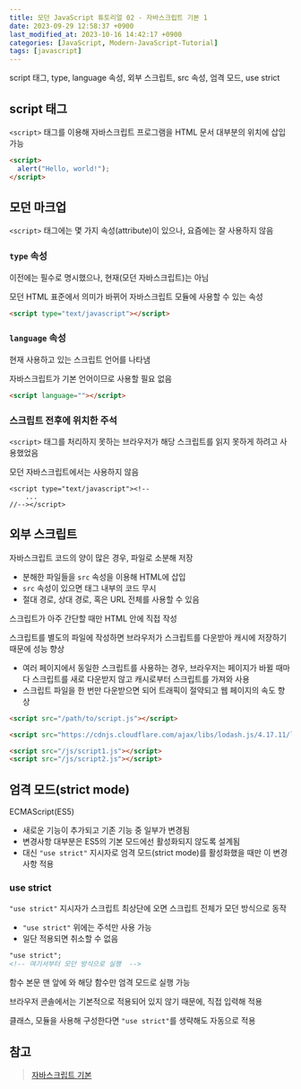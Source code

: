 ```yaml
---
title: 모던 JavaScript 튜토리얼 02 - 자바스크립트 기본 1
date: 2023-09-29 12:58:37 +0900
last_modified_at: 2023-10-16 14:42:17 +0900
categories: [JavaScript, Modern-JavaScript-Tutorial]
tags: [javascript]
---
```


script 태그, type, language 속성, 외부 스크립트, src 속성, 엄격 모드, use strict

## script 태그

`<script>` 태그를 이용해 자바스크립트 프로그램을 HTML 문서 대부분의 위치에 삽입 가능

```html
<script>
  alert("Hello, world!");
</script>
```

## 모던 마크업

`<script>` 태그에는 몇 가지 속성(attribute)이 있으나, 요즘에는 잘 사용하지 않음

### `type` 속성

이전에는 필수로 명시했으나, 현재(모던 자바스크립트)는 아님

모던 HTML 표준에서 의미가 바뀌어 자바스크립트 모듈에 사용할 수 있는 속성

```html
<script type="text/javascript"></script>
```

### `language` 속성

현재 사용하고 있는 스크립트 언어를 나타냄

자바스크립트가 기본 언어이므로 사용할 필요 없음

```html
<script language=""></script>
```

### 스크립트 전후에 위치한 주석

`<script>` 태그를 처리하지 못하는 브라우저가 해당 스크립트를 읽지 못하게 하려고 사용했었음

모던 자바스크립트에서는 사용하지 않음

```
<script type="text/javascript"><!--
    ...
//--></script>
```

## 외부 스크립트

자바스크립트 코드의 양이 많은 경우, 파일로 소분해 저장

- 분해한 파일들을 `src` 속성을 이용해 HTML에 삽입
- `src` 속성이 있으면 태그 내부의 코드 무시
- 절대 경로, 상대 경로, 혹은 URL 전체를 사용할 수 있음

스크립트가 아주 간단할 때만 HTML 안에 직접 작성

스크립트를 별도의 파일에 작성하면 브라우저가 스크립트를 다운받아 캐시에 저장하기 때문에 성능 향상

- 여러 페이지에서 동일한 스크립트를 사용하는 경우, 브라우저는 페이지가 바뀔 때마다 스크립트를 새로 다운받지 않고 캐시로부터 스크립트를 가져와 사용
- 스크립트 파일을 한 번만 다운받으면 되어 트래픽이 절약되고 웹 페이지의 속도 향상

```html
<script src="/path/to/script.js"></script>
```

```html
<script src="https://cdnjs.cloudflare.com/ajax/libs/lodash.js/4.17.11/lodash.js"></script>
```

```html
<script src="/js/script1.js"></script>
<script src="/js/script2.js"></script>
```

## 엄격 모드(strict mode)

ECMAScript(ES5)

- 새로운 기능이 추가되고 기존 기능 중 일부가 변경됨
- 변경사항 대부분은 ES5의 기본 모드에선 활성화되지 않도록 설계됨
- 대신 `"use strict"` 지시자로 엄격 모드(strict mode)를 활성화했을 때만 이 변경사항 적용

### use strict

`"use strict"` 지시자가 스크립트 최상단에 오면 스크립트 전체가 모던 방식으로 동작

- `"use strict"` 위에는 주석만 사용 가능
- 일단 적용되면 취소할 수 없음

```html
"use strict";
<!-- 여기서부터 모던 방식으로 실행  -->
```

함수 본문 맨 앞에 와 해당 함수만 엄격 모드로 실행 가능

브라우저 콘솔에서는 기본적으로 적용되어 있지 않기 때문에, 직접 입력해 적용

클래스, 모듈을 사용해 구성한다면 `"use strict"`를 생략해도 자동으로 적용

## 참고

> [자바스크립트 기본](https://ko.javascript.info/first-steps)
